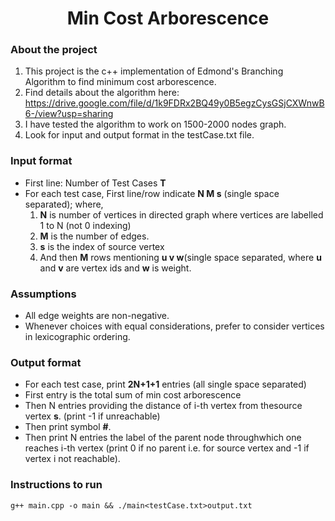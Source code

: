 
  <h1 align="center">Min Cost Arborescence</h1>
  
### About the project
1. This project is the c++ implementation of Edmond's Branching Algorithm to find minimum cost arborescence.
2. Find details about the algorithm here: https://drive.google.com/file/d/1k9FDRx2BQ49y0B5egzCysGSjCXWnwB6-/view?usp=sharing
3. I have tested the algorithm to work on 1500-2000 nodes graph.
4. Look for input and output format in the testCase.txt file.
  
### Input format
* First line: Number of Test Cases <b>T</b>
* For each test case, First line/row indicate <b>N M s</b> (single space separated); where,
     1. <b>N</b> is number of vertices in directed graph where vertices are labelled 1 to N (not 0 indexing)
     2. <b>M</b> is the number of edges.
     3. <b>s</b> is the index of source vertex
     4. And then <b>M</b> rows mentioning <b>u v w</b>(single space separated, where <b>u</b> and <b>v</b> are vertex ids and <b>w</b> is weight.
### Assumptions
* All edge weights are non-negative.
* Whenever choices with equal considerations, prefer to consider vertices in lexicographic ordering.


### Output format

* For each test case, print <b>2N+1+1</b> entries (all single space separated)
* First entry is the total sum of min cost arborescence
* Then N entries providing the distance of i-th vertex from thesource vertex <b>s</b>. (print -1 if unreachable)
* Then print symbol <b>#</b>.
* Then print N entries  the label of the parent node throughwhich one reaches i-th vertex (print 0 if no parent i.e. for source vertex and -1 if vertex i not reachable).


### Instructions to run
``g++ main.cpp -o main && ./main<testCase.txt>output.txt``







